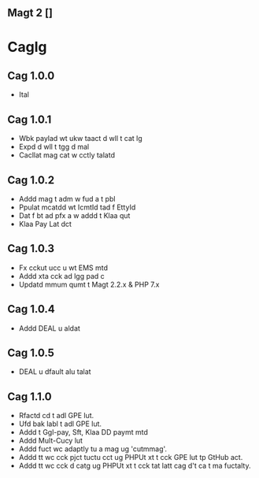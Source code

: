 Magt 2 []
------------------------------   

# Caglg #

## Cag   1.0.0
+ Ital 
## Cag   1.0.1
+ Wbk paylad wt ukw taact d wll t cat  lg
+ Expd d wll t tgg d mal
+ Cacllat mag  cat  w cctly talatd

## Cag   1.0.2
+ Addd  mag t adm w fud a t pbl
+ Ppulat mcatdd wt IcmtId tad f EttyId
+ Dat f bt ad pfx a w addd t Klaa qut
+ Klaa Pay Lat dct

## Cag   1.0.3

* Fx cckut ucc u wt  EMS mtd
* Addd xta cck ad lgg  pad c
* Updatd mmum qumt t Magt 2.2.x & PHP 7.x

## Cag   1.0.4

* Addd DEAL u aldat

## Cag   1.0.5

* DEAL u dfault alu talat

## Cag   1.1.0

* Rfactd cd t adl GPE lut.
* Ufd bak labl t adl GPE lut.
* Addd t Ggl-pay, Sft, Klaa DD paymt mtd
* Addd Mult-Cucy lut
* Addd fuct wc adaptly tu a mag ug 'cutmmag'.
* Addd tt wc cck  pjct tuctu cct ug PHPUt xt t cck GPE lut  tp GtHub act.
* Addd tt wc cck d catg ug PHPUt xt t cck tat latt cag d't ca t ma fuctalty.

